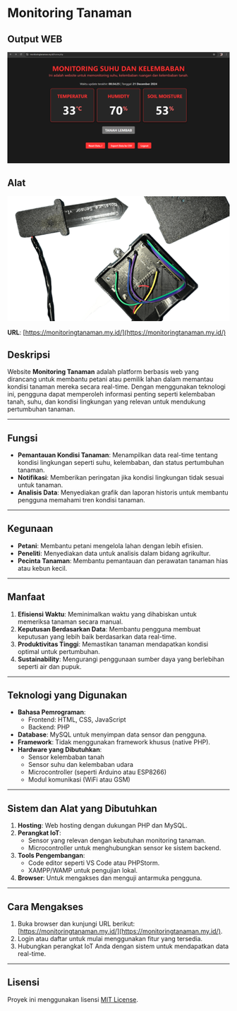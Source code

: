 # Monitoring Tanaman

## Output WEB
![Output Web](WEB.png)
## Alat
![Alat](iot.png)

**URL**: [https://monitoringtanaman.my.id/](https://monitoringtanaman.my.id/)

## Deskripsi
Website **Monitoring Tanaman** adalah platform berbasis web yang dirancang untuk membantu petani atau pemilik lahan dalam memantau kondisi tanaman mereka secara real-time. Dengan menggunakan teknologi ini, pengguna dapat memperoleh informasi penting seperti kelembaban tanah, suhu, dan kondisi lingkungan yang relevan untuk mendukung pertumbuhan tanaman.

---

## Fungsi
- **Pemantauan Kondisi Tanaman**: Menampilkan data real-time tentang kondisi lingkungan seperti suhu, kelembaban, dan status pertumbuhan tanaman.
- **Notifikasi**: Memberikan peringatan jika kondisi lingkungan tidak sesuai untuk tanaman.
- **Analisis Data**: Menyediakan grafik dan laporan historis untuk membantu pengguna memahami tren kondisi tanaman.

---

## Kegunaan
- **Petani**: Membantu petani mengelola lahan dengan lebih efisien.
- **Peneliti**: Menyediakan data untuk analisis dalam bidang agrikultur.
- **Pecinta Tanaman**: Membantu pemantauan dan perawatan tanaman hias atau kebun kecil.

---

## Manfaat
1. **Efisiensi Waktu**: Meminimalkan waktu yang dihabiskan untuk memeriksa tanaman secara manual.
2. **Keputusan Berdasarkan Data**: Membantu pengguna membuat keputusan yang lebih baik berdasarkan data real-time.
3. **Produktivitas Tinggi**: Memastikan tanaman mendapatkan kondisi optimal untuk pertumbuhan.
4. **Sustainability**: Mengurangi penggunaan sumber daya yang berlebihan seperti air dan pupuk.

---

## Teknologi yang Digunakan
- **Bahasa Pemrograman**: 
  - Frontend: HTML, CSS, JavaScript
  - Backend: PHP
- **Database**: MySQL untuk menyimpan data sensor dan pengguna.
- **Framework**: Tidak menggunakan framework khusus (native PHP).
- **Hardware yang Dibutuhkan**:
  - Sensor kelembaban tanah
  - Sensor suhu dan kelembaban udara
  - Microcontroller (seperti Arduino atau ESP8266)
  - Modul komunikasi (WiFi atau GSM)

---

## Sistem dan Alat yang Dibutuhkan
1. **Hosting**: Web hosting dengan dukungan PHP dan MySQL.
2. **Perangkat IoT**:
   - Sensor yang relevan dengan kebutuhan monitoring tanaman.
   - Microcontroller untuk menghubungkan sensor ke sistem backend.
3. **Tools Pengembangan**:
   - Code editor seperti VS Code atau PHPStorm.
   - XAMPP/WAMP untuk pengujian lokal.
4. **Browser**: Untuk mengakses dan menguji antarmuka pengguna.

---

## Cara Mengakses
1. Buka browser dan kunjungi URL berikut: [https://monitoringtanaman.my.id/](https://monitoringtanaman.my.id/).
2. Login atau daftar untuk mulai menggunakan fitur yang tersedia.
3. Hubungkan perangkat IoT Anda dengan sistem untuk mendapatkan data real-time.

---

## Lisensi
Proyek ini menggunakan lisensi [MIT License](LICENSE).
